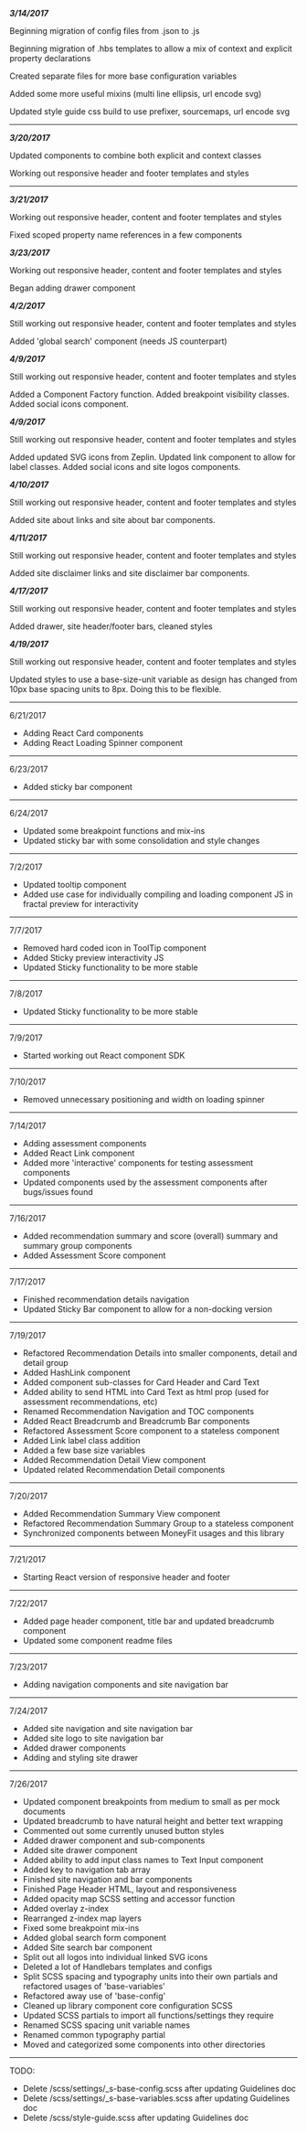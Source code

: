 ***3/14/2017***

Beginning migration of config files from .json to .js

Beginning migration of .hbs templates to allow a mix of context and explicit property declarations

Created separate files for more base configuration variables

Added some more useful mixins (multi line ellipsis, url encode svg)

Updated style guide css build to use prefixer, sourcemaps, url encode svg

---

***3/20/2017***

Updated components to combine both explicit and context classes

Working out responsive header and footer templates and styles

---

***3/21/2017***

Working out responsive header, content and footer templates and styles

Fixed scoped property name references in a few components

***3/23/2017***

Working out responsive header, content and footer templates and styles

Began adding drawer component

***4/2/2017***

Still working out responsive header, content and footer templates and styles

Added 'global search' component (needs JS counterpart)

***4/9/2017***

Still working out responsive header, content and footer templates and styles

Added a Component Factory function.  Added breakpoint visibility classes.  Added social icons component.

***4/9/2017***

Still working out responsive header, content and footer templates and styles

Added updated SVG icons from Zeplin.  Updated link component to allow for label classes.  Added social icons and site logos components.

***4/10/2017***

Still working out responsive header, content and footer templates and styles

Added site about links and site about bar components.


***4/11/2017***

Still working out responsive header, content and footer templates and styles

Added site disclaimer links and site disclaimer bar components.

***4/17/2017***

Still working out responsive header, content and footer templates and styles

Added drawer, site header/footer bars, cleaned styles


***4/19/2017***

Still working out responsive header, content and footer templates and styles

Updated styles to use a base-size-unit variable as design has changed from 10px base spacing units to 8px.  Doing this to be flexible.

-----

6/21/2017

- Adding React Card components
- Adding React Loading Spinner component

-----

6/23/2017

- Added sticky bar component

-----

6/24/2017

- Updated some breakpoint functions and mix-ins
- Updated sticky bar with some consolidation and style changes

-----

7/2/2017

- Updated tooltip component
- Added use case for individually compiling and loading component JS in fractal preview for interactivity

-----

7/7/2017

- Removed hard coded icon in ToolTip component
- Added Sticky preview interactivity JS
- Updated Sticky functionality to be more stable

-----

7/8/2017

- Updated Sticky functionality to be more stable

-----

7/9/2017

- Started working out React component SDK

-----

7/10/2017

- Removed unnecessary positioning and width on loading spinner

-----

7/14/2017

- Adding assessment components
- Added React Link component
- Added more 'interactive' components for testing assessment components
- Updated components used by the assessment components after bugs/issues found

-----

7/16/2017

- Added recommendation summary and score (overall) summary and summary group components
- Added Assessment Score component

-----

7/17/2017

- Finished recommendation details navigation
- Updated Sticky Bar component to allow for a non-docking version

-----

7/19/2017

- Refactored Recommendation Details into smaller components, detail and detail group
- Added HashLink component
- Added component sub-classes for Card Header and Card Text
- Added ability to send HTML into Card Text as html prop (used for assessment recommendations, etc)
- Renamed Recommendation Navigation and TOC components
- Added React Breadcrumb and Breadcrumb Bar components
- Refactored Assessment Score component to a stateless component
- Added Link label class addition
- Added a few base size variables
- Added Recommendation Detail View component
- Updated related Recommendation Detail components

-----

7/20/2017

- Added Recommendation Summary View component
- Refactored Recommendation Summary Group to a stateless component
- Synchronized components between MoneyFit usages and this library

-----

7/21/2017

- Starting React version of responsive header and footer

-----

7/22/2017

- Added page header component, title bar and updated breadcrumb component
- Updated some component readme files

-----

7/23/2017

- Adding navigation components and site navigation bar

-----

7/24/2017

- Added site navigation and site navigation bar
- Added site logo to site navigation bar
- Added drawer components
- Adding and styling site drawer

-----

7/26/2017

- Updated component breakpoints from medium to small as per mock documents
- Updated breadcrumb to have natural height and better text wrapping
- Commented out some currently unused button styles
- Added drawer component and sub-components
- Added site drawer component
- Added ability to add input class names to Text Input component
- Added key to navigation tab array
- Finished site navigation and bar components
- Finished Page Header HTML, layout and responsiveness
- Added opacity map SCSS setting and accessor function
- Added overlay z-index
- Rearranged z-index map layers
- Fixed some breakpoint mix-ins
- Added global search form component
- Added Site search bar component
- Split out all logos into individual linked SVG icons
- Deleted a lot of Handlebars templates and configs
- Split SCSS spacing and typography units into their own partials and refactored usages of 'base-variables'
- Refactored away use of 'base-config'
- Cleaned up library component core configuration SCSS
- Updated SCSS partials to import all functions/settings they require
- Renamed SCSS spacing unit variable names
- Renamed common typography partial
- Moved and categorized some components into other directories


-----

TODO:
- Delete /scss/settings/_s-base-config.scss after updating Guidelines doc
- Delete /scss/settings/_s-base-variables.scss after updating Guidelines doc
- Delete /scss/style-guide.scss after updating Guidelines doc

